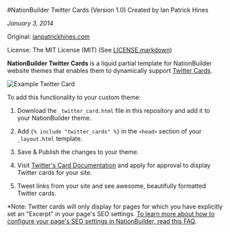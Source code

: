 #NationBuilder Twitter Cards (Version 1.0)
Created by Ian Patrick Hines

*January 3, 2014*

Original: [ianpatrickhines.com](http://ianpatrickhines.com)

License: The MIT License (MIT) (See [LICENSE.markdown](https://github.com/ianpatrickhines/NationBuilder-Twitter-Cards/blob/master/LICENSE.markdown))

**NationBuilder Twitter Cards** is a liquid partial template for NationBuilder website themes that enables them to dynamically support [Twitter Cards](https://dev.twitter.com/docs/cards). 

![Example Twitter Card](http://via.ianhin.es/mMWA+)

To add this functionality to your custom theme:

1. Download the `_twitter_card.html` file in this repository and add it to your NationBuilder theme.

2. Add `{% include "twitter_cards" %}` in the `<head>` section of your `_layout.html` template.

3. Save & Publish the changes to your theme.

4. Visit [Twitter's Card Documentation](https://dev.twitter.com/docs/cards/validation/validator) and apply for approval to display Twitter cards for your site. 

5. Tweet links from your site and see awesome, beautifully formatted Twitter cards.

*Note: Twitter cards will only display for pages for which you have explicitly set an "Excerpt" in your page's SEO settings. [To learn more about how to configure your page's SEO settings in NationBuilder, read this FAQ](http://nationbuilder.com/how_do_i_change_the_excerpt_shown_on_facebook_for_my_pages).